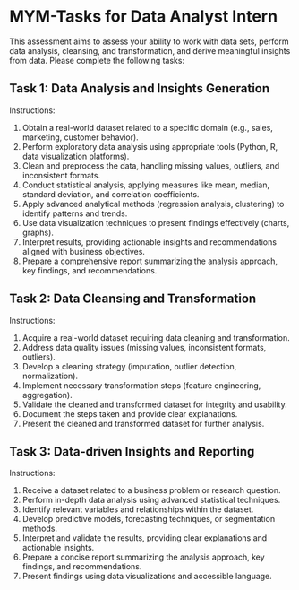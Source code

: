 # MYM-Tasks for Data Analyst Intern
This assessment aims to assess your ability to work with data sets, perform data analysis, cleansing, and transformation, and derive meaningful insights from data. Please complete the following tasks:

## Task 1: Data Analysis and Insights Generation

Instructions:
1. Obtain a real-world dataset related to a specific domain (e.g., sales, marketing, customer behavior).
2. Perform exploratory data analysis using appropriate tools (Python, R, data visualization platforms).
3. Clean and preprocess the data, handling missing values, outliers, and inconsistent formats.
4. Conduct statistical analysis, applying measures like mean, median, standard deviation, and correlation coefficients.
5. Apply advanced analytical methods (regression analysis, clustering) to identify patterns and trends.
6. Use data visualization techniques to present findings effectively (charts, graphs).
7. Interpret results, providing actionable insights and recommendations aligned with business objectives.
8. Prepare a comprehensive report summarizing the analysis approach, key findings, and recommendations.

## Task 2: Data Cleansing and Transformation

Instructions:
1. Acquire a real-world dataset requiring data cleaning and transformation.
2. Address data quality issues (missing values, inconsistent formats, outliers).
3. Develop a cleaning strategy (imputation, outlier detection, normalization).
4. Implement necessary transformation steps (feature engineering, aggregation).
5. Validate the cleaned and transformed dataset for integrity and usability.
6. Document the steps taken and provide clear explanations.
7. Present the cleaned and transformed dataset for further analysis.

## Task 3: Data-driven Insights and Reporting

Instructions:
1. Receive a dataset related to a business problem or research question.
2. Perform in-depth data analysis using advanced statistical techniques.
3. Identify relevant variables and relationships within the dataset.
4. Develop predictive models, forecasting techniques, or segmentation methods.
5. Interpret and validate the results, providing clear explanations and actionable insights.
6. Prepare a concise report summarizing the analysis approach, key findings, and recommendations.
7. Present findings using data visualizations and accessible language.

